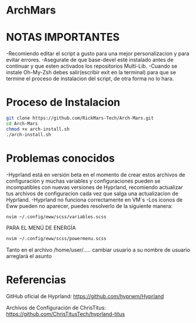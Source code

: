 # ArchMars

# NOTAS IMPORTANTES
-Recomiendo editar el script a gusto para una mejor personalizacion y para evitar errores.
-Asegurate de que base-devel esté instalado antes de continuar y que esten activados los repositorios Multi-Lib.
-Cuando se instale Oh-My-Zsh debes salir(escribir exit en la terminal) para que se termine el proceso de instalacion del script, de otra forma no lo hara.

# Proceso de Instalacion
```bash
git clone https://github.com/RickMars-Tech/Arch-Mars.git
cd Arch-Mars
chmod +x arch-install.sh
./arch-install.sh
```
# Problemas conocidos

-Hyprland está en versión beta en el momento de crear estos archivos de configuración y muchas variables y configuraciones pueden se incompatibles con nuevas versiones de Hyprland, recomiendo actualizar tus archivos de configuracion cada vez que salga una actualizacion de Hyprland.
-Hyprland no funciona correctamente en VM´s
-Los iconos de Eww pueden no aparecer, puedes resolverlo de la siguiente manera:

```bash
nvim ~/.config/eww/scss/variables.scss
```
PARA EL MENÚ DE ENERGÍA

```bash
nvim ~/.config/eww/scss/powermenu.scss
```

Tanto en el archivo /home/user/..... cambiar usuario a su nombre de usuario arreglará el
asunto

# Referencias

  GitHub oficial de Hyprland: https://github.com/hyprwm/Hyprland
  
  Archivos de Configuración de ChrisTitus: https://github.com/ChrisTitusTech/hyprland-titus
